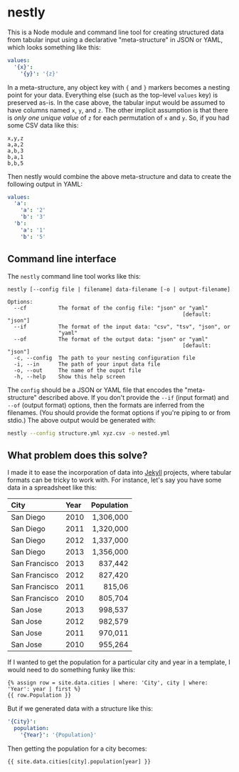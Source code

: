 # nestly
This is a Node module and command line tool for creating structured data from tabular input using a declarative "meta-structure" in JSON or YAML, which looks something like this:

```yaml
values:
  '{x}':
    '{y}': '{z}'
```

In a meta-structure, any object key with `{` and `}` markers becomes a nesting point for your data. Everything else (such as the top-level `values` key) is preserved as-is. In the case above, the tabular input would be assumed to have columns named `x`, `y`, and `z`. The other implicit assumption is that there is _only one unique value_ of `z` for each permutation of `x` and `y`. So, if you had some CSV data like this:

```
x,y,z
a,a,2
a,b,3
b,a,1
b,b,5
```

Then nestly would combine the above meta-structure and data to create the following output in YAML:

```yaml
values:
  'a':
    'a': '2'
    'b': '3'
  'b':
    'a': '1'
    'b': '5'
```

## Command line interface
The `nestly` command line tool works like this:

```
nestly [--config file | filename] data-filename [-o | output-filename]

Options:
  --cf          The format of the config file: "json" or "yaml"
                                                       [default: "json"]
  --if          The format of the input data: "csv", "tsv", "json", or
                "yaml"
  --of          The format of the output data: "json" or "yaml"
                                                       [default: "json"]
  -c, --config  The path to your nesting configuration file
  -i, --in      The path of your input data file
  -o, --out     The name of the ouput file
  -h, --help    Show this help screen
```

The `config` should be a JSON or YAML file that encodes the "meta-structure" described above. If you don't provide the `--if` (input format) and `--of` (output format) options, then the formats are inferred from the filenames. (You should provide the format options if you're piping to or from stdio.) The above output would be generated with:

```sh
nestly --config structure.yml xyz.csv -o nested.yml
```

## What problem does this solve?
I made it to ease the incorporation of data into [Jekyll] projects, where tabular formats can be tricky to work with. For instance, let's say you have some data in a spreadsheet like this:

City | Year | Population
:--- | :--- | ---:
San Diego | 2010 | 1,306,000
San Diego | 2011 | 1,320,000
San Diego | 2012 | 1,337,000
San Diego | 2013 | 1,356,000
San Francisco | 2013 | 837,442
San Francisco | 2012 | 827,420
San Francisco | 2011 | 815,06
San Francisco | 2010 | 805,704
San Jose | 2013 | 998,537
San Jose | 2012 | 982,579
San Jose | 2011 | 970,011
San Jose | 2010 | 955,264

If I wanted to get the population for a particular city and year in a template, I would need to do something funky like this:

```
{% assign row = site.data.cities | where: 'City', city | where: 'Year': year | first %}
{{ row.Population }}
```

But if we generated data with a structure like this:

```yaml
'{City}':
  population:
    '{Year}': '{Population}'
```

Then getting the population for a city becomes:

```
{{ site.data.cities[city].population[year] }}
```

[Jekyll]: https://jekyllrb.com/

